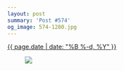 ```yaml
---
layout: post
summary: 'Post #574'
og_image: 574-1280.jpg
---
```


<p>
 <time>
  <a href="/574">
   {{ page.date | date: "%B %-d, %Y" }}
  </a>
 </time>
 <a href="/574">
  <figure data-taken="11/24/2016">
   <img sizes="(min-width: 700px) 50vw, calc(100vw - 2rem)" src="{{ site.assets_url }}/574-640.jpg" srcset="{{ site.assets_url }}/574-320.jpg 320w, {{ site.assets_url }}/574-640.jpg 640w, {{ site.assets_url }}/574-960.jpg 960w, {{ site.assets_url }}/574-1280.jpg 1280w"/>
  </figure>
 </a>
</p>
